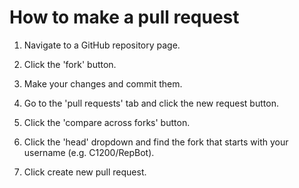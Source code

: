 # How to make a pull request

1. Navigate to a GitHub repository page.

2. Click the 'fork' button.

3. Make your changes and commit them.

4. Go to the 'pull requests' tab and click the new request button.

5. Click the 'compare across forks' button.

6. Click the 'head' dropdown and find the fork that starts with your username (e.g. C1200/RepBot).

7. Click create new pull request.

